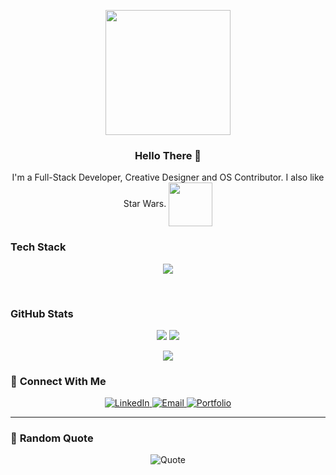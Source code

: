 <p align="center">
  <img src="https://github.com/thompsonemerson/thompsonemerson/raw/master/cover-thompson.png" height="200"/>
</p>
<h3 align="center">Hello There 👋</h3>
<p align="center">I'm a Full-Stack Developer, Creative Designer and OS Contributor. I also like Star Wars. <img align="center" src="https://media.giphy.com/media/26FL0ydLDEcARWY0g/giphy.gif" width="70"/> </p> 

<!---TECH STACK--->
<h3>Tech Stack</h3>
<p align="center">
  <a href="https://skillicons.dev">
    <img src="https://skillicons.dev/icons?i=cpp,python,js,c,java,bootstrap,html,css,linux,gcp,firebase,git,mysql,figma,matlab" />
  </a>
</p>

<p>&nbsp;&nbsp;</p>

<!---GITHUB STATS--->
<h3>GitHub Stats</h3>
<div align="center">
  <img src="https://github-readme-stats.vercel.app/api?username=rudrajpatel&count_private=true&show_icons=true&&theme=chartreuse-dark&include_all_commits=true"/>
  <img src="https://github-readme-streak-stats.herokuapp.com?user=rudrajpatel&theme=chartreuse-dark"/>
</div>
<p align="center"><img src="https://github-readme-stats.vercel.app/api/top-langs/?username=rudrajpatel&layout=compact&hide=TSQL&theme=chartreuse-dark"></p>



### 💬 **Connect With Me**
<p align="center">
  <a href="https://www.linkedin.com/in/yourprofile" target="_blank">
    <img src="https://img.shields.io/badge/LinkedIn-%230077B5.svg?style=for-the-badge&logo=linkedin&logoColor=white" alt="LinkedIn">
  </a>
  <a href="mailto:your-email@example.com" target="_blank">
    <img src="https://img.shields.io/badge/Email-D14836?style=for-the-badge&logo=gmail&logoColor=white" alt="Email">
  </a>
  <a href="https://your-portfolio.com" target="_blank">
    <img src="https://img.shields.io/badge/Portfolio-%2312100E.svg?style=for-the-badge&logo=firefox&logoColor=white" alt="Portfolio">
  </a>
</p>

---

### 🌈 **Random Quote**
<p align="center">
  <img src="https://quotes-github-readme.vercel.app/api?type=horizontal&theme=radical" alt="Quote" />
</p>
